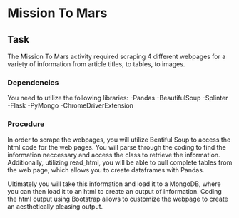 # Mission To Mars

## Task
The Mission To Mars activity required scraping 4 different webpages for a variety of information from article titles, to tables, to images. 

### Dependencies
You need to utilize the following libraries:
-Pandas
-BeautifulSoup
-Splinter
-Flask
-PyMongo
-ChromeDriverExtension

### Procedure

In order to scrape the webpages, you will utilize Beatiful Soup to access the html code for the web pages.  You will parse through the coding to find the information neccessary and access the class to retrieve the information.  Additionally, utilizing read_html, you will be able to pull complete tables from the web page, which allows you to create dataframes with Pandas. 

Ultimately you will take this information and load it to a MongoDB, where you can then load it to an html to create an output of information. Coding the html output using Bootstrap allows to customize the webpage to create an aesthetically pleasing output. 
